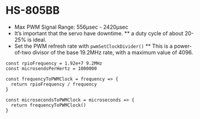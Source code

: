 # HS-805BB

* Max PWM Signal Range: 556μsec - 2420μsec
* It’s important that the servo have downtime.
** a duty cycle of about 20-25% is ideal.
* Set the PWM refresh rate with `pwmSetClockDivider()`
** This is a power-of-two divisor of the base 19.2MHz rate, with a maximum value of 4096.

```es6
const rpioFrequency = 1.92e+7 9.2MHz
const microsendsPerHertz = 1000000

const frequencyToPWMClock = frequency => {
  return rpioFrequency / frequency
}

const microsecondsToPWMClock = microseconds => {
  return frequencyToPWMClock()
}
```
